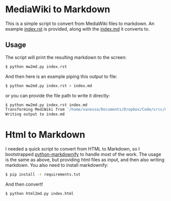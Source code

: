 # MediaWiki to Markdown

This is a simple script to convert from MediaWiki files to markdown.
An example [index.rst](index.rst) is provided, along with the [index.md](index.md)
it converts to. 

## Usage

The script will print the resulting markdown to the screen:

```bash
$ python mw2md.py index.rst
```

And then here is an example piping this output to file:

```bash
$ python mw2md.py index.rst > index.md
```

or you can provide the file path to write it directly:

```bash
$ python mw2md.py index.rst index.md
Transforming MediWiki from '/home/vanessa/Documents/Dropbox/Code/srcc/mw2md.py/index.rst' to MarkDown syntax...
Writing output to index.md
```

# Html to Markdown

I needed a quick script to convert from HTML to Markdown, so I bootstrapped
[python-markdownify](https://github.com/matthewwithanm/python-markdownify) to
handle most of the work. The usage is the same as above, but providing html files
as input, and then also writing markdown. You also need to install
markdownify:

```bash
$ pip install -r requirements.txt
```

And then convert!

```bash
$ python html2md.py index.html
```
